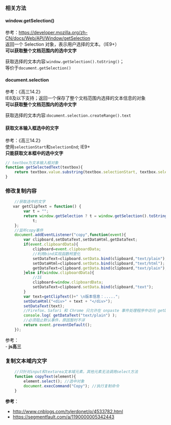 ### 相关方法
#### window.getSelection()
参考：https://developer.mozilla.org/zh-CN/docs/Web/API/Window/getSelection  
返回一个 Selection 对象，表示用户选择的文本。（IE9+）  
**可以获取整个文档范围内的选中文字**  

获取选择的文本内容:`window.getSelection().toString()`；  
等价于`document.getSelection()`

#### document.selection
参考：《高三14.2》  
IE8及以下支持；返回一个保存了整个文档范围内选择的文本信息的对象  
**可以获取整个文档范围内的选中文字**  

获取选择的文本内容:`document.selection.createRange().text`

#### 获取文本输入框选中的文字
参考：《高三14.2》    
使用`selectionStart`和`selectionEnd`; IE9+  
**只能获取文本框中的选中文字**  
```js
// textbox为文本输入框对象
function getSelectedText(textbox){
    return textbox.value.substring(textbox.selectionStart, textbox.selectionEnd);
}
```

### 修改复制内容

```js
    //获取选中的文字
　　var getClipText = function() {
        var t = "";
        return window.getSelection ? t = window.getSelection().toString() : window.document.selection && "Control" !== window.document.selection.type && (t = window.document.selection.createRange().text),
            t;
    };
    //监听copy事件
    document.addEventListener("copy",function(event){
    	var clipboard,setDataText,setDataHtml,getDataText;
    	if(event.clipboardData){
    		clipboard=event.clipboardData;
    		//利用bind实现函数柯里化
    		setDataText=clipboard.setData.bind(clipboard,"text/plain");
    		setDataHtml=clipboard.setData.bind(clipboard,"text/html");
    		getDataText=clipboard.getData.bind(clipboard,"text/plain");
    	}else if(window.clipboardData){
    		//IE
    		clipboard=window.clipboardData;
    		setDataText=clipboard.setData.bind(clipboard,"text");
    	}  
	    var text=getClipText()+" \n版本信息：.....";
	    setDataHtml("<div>" + text + "</div>");
	    setDataText(text);
	    //Firefox、Safari 和 Chrome 只允许在 onpaste 事件处理程序中访问 getData() 方法,(除非之前已调用setData)
	    console.log( getDataText("text/plain") );
	    //必须阻止默认事件，原因暂时不详
	    return event.preventDefault();
    });
```
参考：  
    \- **js高三**     
### 复制文本域内文字

```js
    //只针对input和textarea文本域元素，其他元素无法调用select方法
    function copyText(element){
        element.select(); //选中对象
        document.execCommand("Copy"); //执行复制命令
    }

```

**参考**：   
- http://www.cnblogs.com/tylerdonet/p/4533782.html  
- https://segmentfault.com/a/1190000005342443
